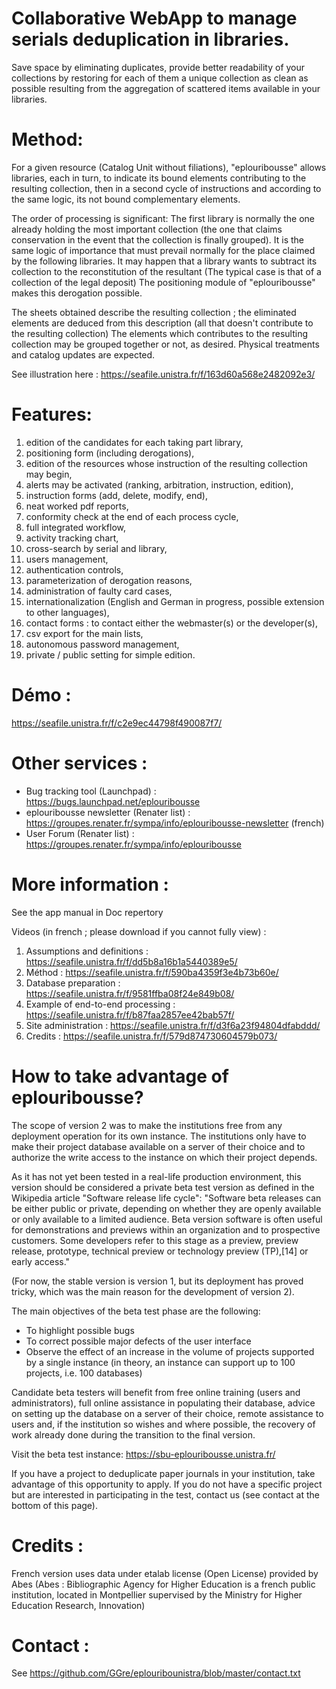 # Collaborative WebApp to manage serials deduplication in libraries.

Save space by eliminating duplicates, provide better readability of your collections by restoring for each of them a unique collection as clean as possible resulting from the aggregation of scattered items available in your libraries.

# Method:

For a given resource (Catalog Unit without filiations), "eplouribousse" allows libraries, each in turn, to indicate its bound elements contributing to the resulting collection, then in a second cycle of instructions and according to the same logic, its not bound complementary elements.

The order of processing is significant: The first library is normally the one already holding the most important collection (the one that claims conservation in the event that the collection is finally grouped). It is the same logic of importance that must prevail normally for the place claimed by the following libraries. It may happen that a library wants to subtract its collection to the reconstitution of the resultant (The typical case is that of a collection of the legal deposit) The positioning module of "eplouribousse" makes this derogation possible.

The sheets obtained describe the resulting collection ; the eliminated elements are deduced from this description (all that doesn't contribute to the resulting collection) The elements which contributes to the resulting collection may be grouped together or not, as desired. Physical treatments and catalog updates are expected.

See illustration here : https://seafile.unistra.fr/f/163d60a568e2482092e3/

# Features:

01. edition of the candidates for each taking part library,
02. positioning form (including derogations),
03. edition of the resources whose instruction of the resulting collection may begin,
04. alerts may be activated (ranking, arbitration, instruction, edition),
05. instruction forms (add, delete, modify, end),
06. neat worked pdf reports,
07. conformity check at the end of each process cycle,
08. full integrated workflow,
09. activity tracking chart,
10. cross-search by serial and library,
11. users management,
12. authentication controls,
13. parameterization of derogation reasons,
14. administration of faulty card cases,
15. internationalization (English and German in progress, possible extension to other languages),
16. contact forms : to contact either the webmaster(s) or the developer(s),
17. csv export for the main lists,
18. autonomous password management,
19. private / public setting for simple edition.

# Démo :

https://seafile.unistra.fr/f/c2e9ec44798f490087f7/

# Other services :

* Bug tracking tool (Launchpad) : https://bugs.launchpad.net/eplouribousse
* eplouribousse newsletter (Renater list) : https://groupes.renater.fr/sympa/info/eplouribousse-newsletter (french)
* User Forum (Renater list) : https://groupes.renater.fr/sympa/info/eplouribousse

# More information :

See the app manual in Doc repertory

Videos (in french ; please download if you cannot fully view) :
01. Assumptions and definitions : https://seafile.unistra.fr/f/dd5b8a16b1a5440389e5/
02. Méthod : https://seafile.unistra.fr/f/590ba4359f3e4b73b60e/
03. Database preparation : https://seafile.unistra.fr/f/9581ffba08f24e849b08/
04. Example of end-to-end processing : https://seafile.unistra.fr/f/b87faa2857ee42bab57f/
05. Site administration : https://seafile.unistra.fr/f/d3f6a23f94804dfabddd/
06. Credits : https://seafile.unistra.fr/f/579d874730604579b073/

# How to take advantage of eplouribousse?

The scope of version 2 was to make the institutions free from any deployment operation for its own instance. The institutions only have to make their project database available on a server of their choice and to authorize the write access to the instance on which their project depends.

As it has not yet been tested in a real-life production environment, this version should be considered a private beta test version as defined in the Wikipedia article "Software release life cycle": "Software beta releases can be either public or private, depending on whether they are openly available or only available to a limited audience. Beta version software is often useful for demonstrations and previews within an organization and to prospective customers. Some developers refer to this stage as a preview, preview release, prototype, technical preview or technology preview (TP),[14] or early access."

(For now, the stable version is version 1, but its deployment has proved tricky, which was the main reason for the development of version 2).

The main objectives of the beta test phase are the following:
- To highlight possible bugs
- To correct possible major defects of the user interface
- Observe the effect of an increase in the volume of projects supported by a single instance (in theory, an instance can support up to 100 projects, i.e. 100 databases)

Candidate beta testers will benefit from free online training (users and administrators), full online assistance in populating their database, advice on setting up the database on a server of their choice, remote assistance to users and, if the institution so wishes and where possible, the recovery of work already done during the transition to the final version.

Visit the beta test instance: https://sbu-eplouribousse.unistra.fr/

If you have a project to deduplicate paper journals in your institution, take advantage of this opportunity to apply. If you do not have a specific project but are interested in participating in the test, contact us (see contact at the bottom of this page).

# Credits :

French version uses data under etalab license (Open License) provided by Abes (Abes : Bibliographic Agency for Higher Education is a french public institution, located in Montpellier supervised by the Ministry for Higher Education Research, Innovation)

# Contact :

See https://github.com/GGre/eplouribounistra/blob/master/contact.txt
